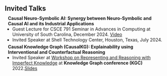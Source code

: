<h1 id="invited-talks"></h1>

<h2 style="margin: 60px 0px 10px;">Invited Talks</h2>

<h4 style="margin:0 10px 0;">Causal Neuro-Symbolic AI: Synergy between Neuro-Symbolic and Causal AI and its Industrial Applications</h4>

<ul style="margin:0 0 5px;">
  <li>Guest Lecture for CSCE 791 Seminar in Advances in Computing at University of South Carolina, December 2024. <a href="https://youtu.be/aFYlBKGcbFA?feature=shared">Video</a></li>
  <li>Invited Speaker at Shell Technology Center, Houston, Texas, July 2024.</li>
</ul>

<h4 style="margin:0 10px 0;">Causal Knowledge Graph (CausalKG): Explainability using Interventional and Counterfactual Reasoning</h4>

<ul style="margin:0 0 5px;">
  <li>Invited Speaker at <a href="https://www.knowledgegraph.tech/kgc-2022-workshop-representing-and-reasoning-with-imperfect-knowledge/">Workshop on Representing and Reasoning with Imperfect Knowledge</a> at <strong>Knowledge Graph conference (KGC)</strong> 2022.<a href="https://github.com/Imperfect-Knowledge/ik2022/blob/main/IKG-22-Utkarshani-2022-05-03.pdf">Slides</a></li>
</ul>


